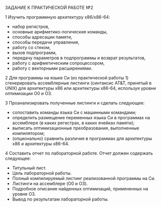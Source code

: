 ЗАДАНИЕ К ПРАКТИЧЕСКОЙ РАБОТЕ №2

1 Изучить программную архитектуру x86/x86-64:
- набор регистров,
- основные арифметико-логические команды,
- способы адресации памяти,
- способы передачи управления,
- работу со стеком,
- вызов подпрограмм,
- передачу параметров в подпрограммы и возврат результатов,
- работу с арифметическим сопроцессором,
- работу с векторными расширениями.

2 Для программы на языке Си (из практической работы 1) сгенерировать ассемблерные
листинги (синтаксис AT&T, принятый в UNIX) для архитектуры x86 или архитектуры
x86-64, используя уровни оптимизации O0 и O3.

3 Проанализировать полученные листинги и сделать следующее:
- сопоставить команды языка Си с машинными командами;
- определить размещение переменных языка Си в программах на ассемблере (в каких
регистрах, в каких ячейках памяти);
- выписать оптимизационные преобразования, выполненные компилятором;
- (опционально) сравнить различия в программах для архитектуры x86 и архитектуры
x86-64.

4 Составить отчет по лабораторной работе. Отчет должен содержать следующее:
- Титульный лист.
- Цель лабораторной работы.
- Полный компилируемый листинг реализованной программы на Си.
- Листинги на ассемблере (O0 и O3).
- Подробное описание найденных оптимизаций, примененных на уровне O3.
- Вывод по результатам лабораторной работы.
